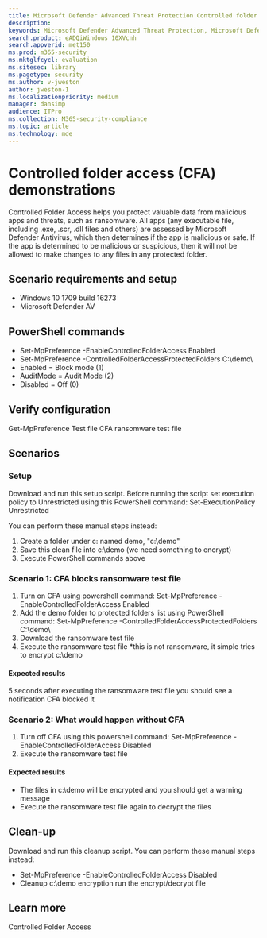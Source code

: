 ```yaml
---
title: Microsoft Defender Advanced Threat Protection Controlled folder access (CFA) demonstrations
description: 
keywords: Microsoft Defender Advanced Threat Protection, Microsoft Defender ATP, Controlled folder access protection, 
search.product: eADQiWindows 10XVcnh
search.appverid: met150
ms.prod: m365-security
ms.mktglfcycl: evaluation
ms.sitesec: library
ms.pagetype: security
ms.author: v-jweston
author: jweston-1
ms.localizationpriority: medium
manager: dansimp
audience: ITPro
ms.collection: M365-security-compliance
ms.topic: article
ms.technology: mde
---
```


# Controlled folder access (CFA) demonstrations

Controlled Folder Access helps you protect valuable data from malicious apps and threats, such as ransomware. All apps (any executable file, including .exe, .scr, .dll files and others) are assessed by Microsoft Defender Antivirus, which then determines if the app is malicious or safe. If the app is determined to be malicious or suspicious, then it will not be allowed to make changes to any files in any protected folder.

## Scenario requirements and setup

- Windows 10 1709 build 16273
- Microsoft Defender AV

## PowerShell commands

- Set-MpPreference -EnableControlledFolderAccess Enabled
- Set-MpPreference -ControlledFolderAccessProtectedFolders C:\demo\
- Enabled = Block mode (1)
- AuditMode = Audit Mode (2)
- Disabled = Off (0)

## Verify configuration
Get-MpPreference
Test file
CFA ransomware test file

## Scenarios

### Setup
Download and run this setup script. Before running the script set execution policy to Unrestricted using this PowerShell command: Set-ExecutionPolicy Unrestricted

You can perform these manual steps instead:
1. Create a folder under c: named demo, "c:\demo"
2. Save this clean file into c:\demo (we need something to encrypt)
3. Execute PowerShell commands above

### Scenario 1: CFA blocks ransomware test file

1. Turn on CFA using powershell command: Set-MpPreference -EnableControlledFolderAccess Enabled
2. Add the demo folder to protected folders list using PowerShell command: Set-MpPreference -ControlledFolderAccessProtectedFolders C:\demo\
3. Download the ransomware test file
4. Execute the ransomware test file *this is not ransomware, it simple tries to encrypt c:\demo

#### Expected results

5 seconds after executing the ransomware test file you should see a notification CFA blocked it

### Scenario 2: What would happen without CFA

1. Turn off CFA using this powershell command: Set-MpPreference -EnableControlledFolderAccess Disabled
2. Execute the ransomware test file

#### Expected results

- The files in c:\demo will be encrypted and you should get a warning message
- Execute the ransomware test file again to decrypt the files

## Clean-up

Download and run this cleanup script. You can perform these manual steps instead:

- Set-MpPreference -EnableControlledFolderAccess Disabled
- Cleanup c:\demo encryption run the encrypt/decrypt file

## Learn more

Controlled Folder Access
